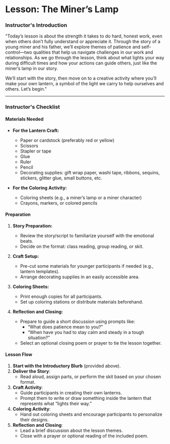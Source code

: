 # **Lesson: The Miner’s Lamp**

### **Instructor's Introduction**

"Today’s lesson is about the strength it takes to do hard, honest work, even when others don’t fully understand or appreciate it. Through the story of a young miner and his father, we’ll explore themes of patience and self-control—two qualities that help us navigate challenges in our work and relationships. As we go through the lesson, think about what lights your way during difficult times and how your actions can guide others, just like the miner’s lamp in our story.

We’ll start with the story, then move on to a creative activity where you’ll make your own lantern, a symbol of the light we carry to help ourselves and others. Let’s begin."

---

### **Instructor's Checklist**

#### **Materials Needed**
- **For the Lantern Craft:**
  - Paper or cardstock (preferably red or yellow)
  - Scissors
  - Stapler or tape
  - Glue
  - Ruler
  - Pencil
  - Decorating supplies: gift wrap paper, washi tape, ribbons, sequins, stickers, glitter glue, small buttons, etc.

- **For the Coloring Activity:**
  - Coloring sheets (e.g., a miner’s lamp or a miner character)
  - Crayons, markers, or colored pencils

#### **Preparation**
1. **Story Preparation:**
   - Review the story/script to familiarize yourself with the emotional beats.
   - Decide on the format: class reading, group reading, or skit.

2. **Craft Setup:**
   - Pre-cut some materials for younger participants if needed (e.g., lantern templates).
   - Arrange decorating supplies in an easily accessible area.

3. **Coloring Sheets:**
   - Print enough copies for all participants.
   - Set up coloring stations or distribute materials beforehand.

4. **Reflection and Closing:**
   - Prepare to guide a short discussion using prompts like:
     - “What does patience mean to you?”
     - “When have you had to stay calm and steady in a tough situation?”
   - Select an optional closing poem or prayer to tie the lesson together.

#### **Lesson Flow**
1. **Start with the Introductory Blurb** (provided above).
2. **Deliver the Story**:
   - Read aloud, assign parts, or perform the skit based on your chosen format.
3. **Craft Activity**:
   - Guide participants in creating their own lanterns.
   - Prompt them to write or draw something inside the lantern that represents what “lights their way.”
4. **Coloring Activity**:
   - Hand out coloring sheets and encourage participants to personalize their designs.
5. **Reflection and Closing**:
   - Lead a brief discussion about the lesson themes.
   - Close with a prayer or optional reading of the included poem.
